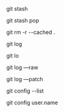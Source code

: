 git stash

git stash pop

git rm -r --cached .

git log

git lo

git log —raw

git log —patch

git config --list

git config user.name
